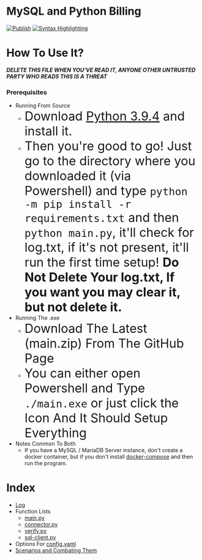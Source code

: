 # MySQL and Python Billing 
[![Publish](https://github.com/Smilin-Dominator/mysql-and-python-billing/actions/workflows/release.yml/badge.svg)](https://github.com/Smilin-Dominator/mysql-and-python-billing/actions/workflows/release.yml)
[![Syntax Highlighting](https://github.com/Smilin-Dominator/mysql-and-python-billing/actions/workflows/main.yml/badge.svg)](https://github.com/Smilin-Dominator/mysql-and-python-billing/actions/workflows/main.yml)

# How To Use It?
***DELETE THIS FILE WHEN YOU'VE READ IT, ANYONE OTHER UNTRUSTED PARTY WHO READS THIS IS A THREAT***
### Prerequisites
- Running From Source
    - <font size="6">Download [Python 3.9.4](https://www.python.org/downloads/release/python-394/) and install it.
    - Then you're good to go! Just go to the directory where you downloaded it (via Powershell) and type
     `python -m pip install -r requirements.txt` and then `python main.py`, it'll check for log.txt, if it's not present, it'll run
    the first time setup! **Do Not Delete Your log.txt, If you want you may clear it, but not delete it.**</font>
- Running The .exe
    - <font size="6">Download The Latest (main.zip) From The GitHub Page
    - You can either open Powershell and Type `./main.exe` or just click the Icon And It Should Setup Everything</font>
- Notes Common To Both
    - If you have a MySQL / MariaDB Server instance, don't create a docker container, but if you don't install [docker-compose](https://docs.docker.com/compose/install/) and then run the program.

# Index
- [Log](./docs/log.md)
- Function Lists
  - [main.py](./docs/functions/main.md)
  - [connector.py](./docs/functions/connector.md)
  - [verify.py](./docs/functions/verify.md)
  - [sql-client.py](./docs/functions/sql-client.md)
- Options For [config.yaml](./docs/functions/configuration_options.md)
- [Scenarios and Combating Them](./docs/scenarios.md)